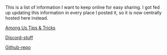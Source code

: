 This is a list of information I want to keep online for easy sharing. I got fed up updating this information in every place I posted it, so it is now centrally hosted here instead.

[Among Us Tips & Tricks](/amongus.html)

[Discord-stuff](/discord.html)

[Github-repo](https://github.com/TZer0/tzer0.github.io)
